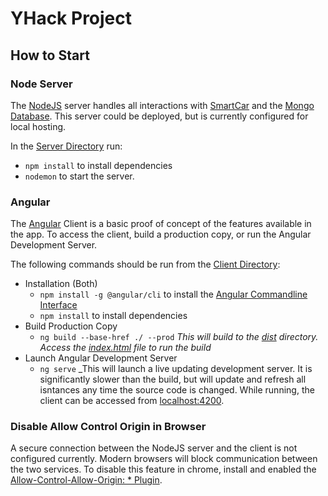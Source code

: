 # YHack Project
## How to Start
### Node Server
The [NodeJS](https://nodejs.org/) server handles all interactions with [SmartCar](https://smartcar.com) and the [Mongo Database](https://www.mongodb.com). This server could be deployed, but is currently configured for local hosting. 

In the [Server Directory](./nativeApp/server/) run:
- `npm install` to install dependencies
- `nodemon` to start the server.

### Angular
The [Angular](https://angular.io) Client is a basic proof of concept of the features available in the app. To access the client, build a production copy, or run the Angular Development Server.

The following commands should be run from the [Client Directory](./nativeApp/client/):

- Installation (Both)
  - `npm install -g @angular/cli` to install the [Angular Commandline Interface](https://cli.angular.io)
  - `npm install` to install dependencies
- Build Production Copy
  - `ng build --base-href ./ --prod` _This will build to the [dist](./nativeApp/client/dist/client) directory. Access the [index.html](./nativeApp/client/dist/client) file to run the build_
- Launch Angular Development Server
  - `ng serve` _This will launch a live updating development server. It is significantly slower than the build, but will update and refresh all isntances any time the source code is changed. While running, the client can be accessed from [localhost:4200](http://localhost:4200).

### Disable Allow Control Origin in Browser
A secure connection between the NodeJS server and the client is not configured currently. Modern browsers will block communication between the two services. To disable this feature in chrome, install and enabled the [Allow-Control-Allow-Origin: * Plugin](https://chrome.google.com/webstore/detail/allow-control-allow-origi/nlfbmbojpeacfghkpbjhddihlkkiljbi?hl=en).